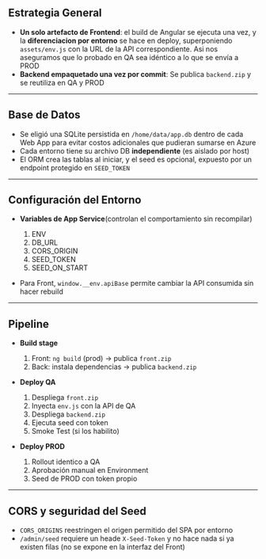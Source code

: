 ## Estrategia General

- **Un solo artefacto de Frontend**: el build de Angular se ejecuta una vez, y la **diferenciacion por entorno** se hace en deploy, superponiendo `assets/env.js` con la URL de la API correspondiente. Asi nos aseguramos que lo probado en QA sea idéntico a lo que se envía a PROD
- **Backend empaquetado una vez por commit**: Se publica `backend.zip` y se reutiliza en QA y PROD

---

## Base de Datos
- Se eligió una SQLite persistida en `/home/data/app.db` dentro de cada Web App para evitar costos adicionales que pudieran sumarse en Azure
- Cada entorno tiene su archivo DB **independiente** (es aislado por host)
- El ORM crea las tablas al iniciar, y el seed es opcional, expuesto por un endpoint protegido en `SEED_TOKEN`

---

## Configuración del Entorno
- **Variables de App Service**(controlan el comportamiento sin recompilar)
    1) ENV
    2) DB_URL
    3) CORS_ORIGIN
    4) SEED_TOKEN
    5) SEED_ON_START
 
- Para Front, `window.__env.apiBase` permite cambiar la API consumida sin hacer rebuild

---

## Pipeline
- **Build stage**
    1) Front: `ng build` (prod) -> publica `front.zip`
    2) Back: instala dependencias -> publica `backend.zip`

- **Deploy QA**
    1) Despliega `front.zip`
    2) Inyecta `env.js` con la API de QA
    3) Despliega `backend.zip`
    4) Ejecuta seed con token
    6) Smoke Test (si los habilito)

- **Deploy PROD**
    1) Rollout identico a QA
    2) Aprobación manual en Environment
    3) Seed de PROD con token propio

---
## CORS y seguridad del Seed

- `CORS_ORIGINS` reestringen el origen permitido del SPA por entorno
- `/admin/seed` requiere un heade `X-Seed-Token` y no hace nada si ya existen filas (no se expone en la interfaz del Front)
